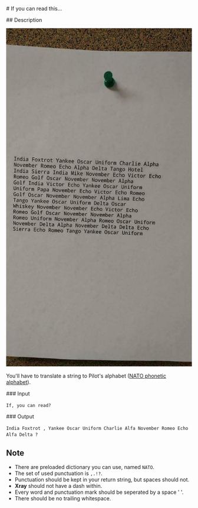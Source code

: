 # If you can read this...

## Description

![image](./img/image.jpeg)

You'll have to translate a string to Pilot's alphabet ([NATO phonetic alphabet](https://en.wikipedia.org/wiki/NATO_phonetic_alphabet)).

### Input

`If, you can read?`

### Output

`India Foxtrot , Yankee Oscar Uniform Charlie Alfa November Romeo Echo Alfa Delta ?`

## Note

* There are preloaded dictionary you can use, named `NATO`.
* The set of used punctuation is `,.!?`.
* Punctuation should be kept in your return string, but spaces should not.
* **Xray** should not have a dash within.
* Every word and punctuation mark should be seperated by a space ' '.
* There should be no trailing whitespace.
